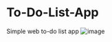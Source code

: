 # To-Do-List-App
Simple web to-do list app
![image](https://github.com/AshleyKeeling/To-Do-List-App/assets/64593369/686658b0-500b-40c6-8476-6a9cf1a97891)

